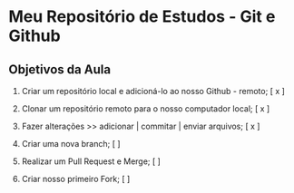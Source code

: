 # Meu Repositório de Estudos - Git e Github

## Objetivos da Aula

1. Criar um repositório local e adicioná-lo ao nosso Github - remoto; [ x ]

2. Clonar um repositório remoto para o nosso computador local; [ x ]

3. Fazer alterações >> adicionar | commitar | enviar arquivos; [ x ]

4. Criar uma nova branch; [ ]

5. Realizar um Pull Request e Merge; [ ]

6. Criar nosso primeiro Fork; [ ]

